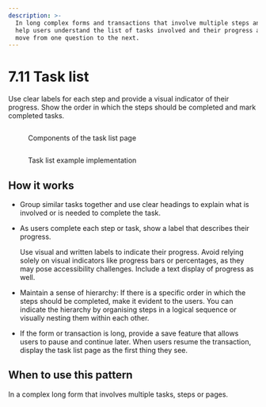 ```yaml
---
description: >-
  In long complex forms and transactions that involve multiple steps and pages,
  help users understand the list of tasks involved and their progress as they
  move from one question to the next.
---
```


# 7.11 Task list

Use clear labels for each step and provide a visual indicator of their progress. Show the order in which the steps should be completed and mark completed tasks.

<div>

<figure><img src="../../../../.gitbook/assetsTask list (2).png" alt=""><figcaption><p>Components of the task list page</p></figcaption></figure>

 

<figure><img src="../../../../.gitbook/assetsTask list- Example implementation (1).png" alt=""><figcaption><p>Task list example implementation</p></figcaption></figure>

</div>

## How it works

* Group similar tasks together and use clear headings to explain what is involved or is needed to complete the task.&#x20;
*   As users complete each step or task, show a label that describes their progress.

    Use visual and written labels to indicate their progress. Avoid relying solely on visual indicators like progress bars or percentages, as they may pose accessibility challenges. Include a text display of progress as well.
* Maintain a sense of hierarchy: If there is a specific order in which the steps should be completed, make it evident to the users. You can indicate the hierarchy by organising steps in a logical sequence or visually nesting them within each other.
* If the form or transaction is long, provide a save feature that allows users to pause and continue later. When users resume the transaction, display the task list page as the first thing they see.

## **When to use this pattern**

In a complex long form that involves multiple tasks, steps or pages. &#x20;

